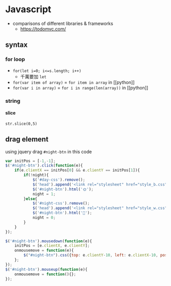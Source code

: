 # Javascript
- comparisons of different libraries & frameworks
	- https://todomvc.com/


## syntax
### for loop
- `for(let i=0; i<=s.length; i++)`
	- 千萬要加 `let`
- `for(var item of array)` = `for item in array` in [[python]]
- `for(var i in array)` = `for i in range(len(array))` in [[python]]

### string
#### slice
`str.slice(0,5)`

## drag element
using jquery
drag `#night-btn` in this code
```js
var initPos = [-1,-1];
$('#night-btn').click(function(e){
	if(e.clientX == initPos[0] && e.clientY == initPos[1]){
		if(!night){
			$('#day-css').remove();
			$('head').append('<link rel="stylesheet" href="style_b.css" id="night-css">');
			$('#night-btn').html('🌞');
			night = 1;
		}else{
			$('#night-css').remove();
			$('head').append('<link rel="stylesheet" href="style_w.css" id="day-css">');
			$('#night-btn').html('🌚');
			night = 0;
		}
	}
});

$('#night-btn').mousedown(function(e){
	initPos = [e.clientX, e.clientY];
	onmousemove = function(e){
		$("#night-btn").css({top: e.clientY-10, left: e.clientX-10, position:'fixed'});
	};
});
$('#night-btn').mouseup(function(e){
	onmousemove = function(){};
});
```
